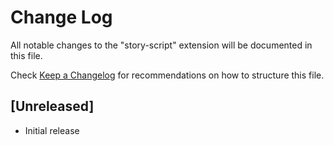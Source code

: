 # Change Log
All notable changes to the "story-script" extension will be documented in this file.

Check [Keep a Changelog](http://keepachangelog.com/) for recommendations on how to structure this file.

## [Unreleased]
- Initial release
